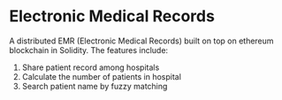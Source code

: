 # Electronic Medical Records

A distributed EMR (Electronic Medical Records) built on top on ethereum blockchain in Solidity. The features include:
1) Share patient record among hospitals
2) Calculate the number of patients in hospital
3) Search patient name by fuzzy matching
